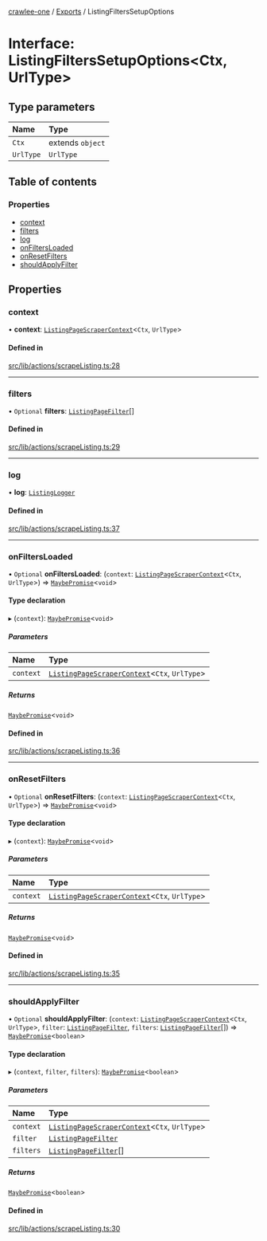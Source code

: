 [crawlee-one](../README.md) / [Exports](../modules.md) / ListingFiltersSetupOptions

# Interface: ListingFiltersSetupOptions<Ctx, UrlType\>

## Type parameters

| Name | Type |
| :------ | :------ |
| `Ctx` | extends `object` |
| `UrlType` | `UrlType` |

## Table of contents

### Properties

- [context](ListingFiltersSetupOptions.md#context)
- [filters](ListingFiltersSetupOptions.md#filters)
- [log](ListingFiltersSetupOptions.md#log)
- [onFiltersLoaded](ListingFiltersSetupOptions.md#onfiltersloaded)
- [onResetFilters](ListingFiltersSetupOptions.md#onresetfilters)
- [shouldApplyFilter](ListingFiltersSetupOptions.md#shouldapplyfilter)

## Properties

### context

• **context**: [`ListingPageScraperContext`](ListingPageScraperContext.md)<`Ctx`, `UrlType`\>

#### Defined in

[src/lib/actions/scrapeListing.ts:28](https://github.com/JuroOravec/crawlee-one/blob/a1c29c5/src/lib/actions/scrapeListing.ts#L28)

___

### filters

• `Optional` **filters**: [`ListingPageFilter`](ListingPageFilter.md)[]

#### Defined in

[src/lib/actions/scrapeListing.ts:29](https://github.com/JuroOravec/crawlee-one/blob/a1c29c5/src/lib/actions/scrapeListing.ts#L29)

___

### log

• **log**: [`ListingLogger`](ListingLogger.md)

#### Defined in

[src/lib/actions/scrapeListing.ts:37](https://github.com/JuroOravec/crawlee-one/blob/a1c29c5/src/lib/actions/scrapeListing.ts#L37)

___

### onFiltersLoaded

• `Optional` **onFiltersLoaded**: (`context`: [`ListingPageScraperContext`](ListingPageScraperContext.md)<`Ctx`, `UrlType`\>) => [`MaybePromise`](../modules.md#maybepromise)<`void`\>

#### Type declaration

▸ (`context`): [`MaybePromise`](../modules.md#maybepromise)<`void`\>

##### Parameters

| Name | Type |
| :------ | :------ |
| `context` | [`ListingPageScraperContext`](ListingPageScraperContext.md)<`Ctx`, `UrlType`\> |

##### Returns

[`MaybePromise`](../modules.md#maybepromise)<`void`\>

#### Defined in

[src/lib/actions/scrapeListing.ts:36](https://github.com/JuroOravec/crawlee-one/blob/a1c29c5/src/lib/actions/scrapeListing.ts#L36)

___

### onResetFilters

• `Optional` **onResetFilters**: (`context`: [`ListingPageScraperContext`](ListingPageScraperContext.md)<`Ctx`, `UrlType`\>) => [`MaybePromise`](../modules.md#maybepromise)<`void`\>

#### Type declaration

▸ (`context`): [`MaybePromise`](../modules.md#maybepromise)<`void`\>

##### Parameters

| Name | Type |
| :------ | :------ |
| `context` | [`ListingPageScraperContext`](ListingPageScraperContext.md)<`Ctx`, `UrlType`\> |

##### Returns

[`MaybePromise`](../modules.md#maybepromise)<`void`\>

#### Defined in

[src/lib/actions/scrapeListing.ts:35](https://github.com/JuroOravec/crawlee-one/blob/a1c29c5/src/lib/actions/scrapeListing.ts#L35)

___

### shouldApplyFilter

• `Optional` **shouldApplyFilter**: (`context`: [`ListingPageScraperContext`](ListingPageScraperContext.md)<`Ctx`, `UrlType`\>, `filter`: [`ListingPageFilter`](ListingPageFilter.md), `filters`: [`ListingPageFilter`](ListingPageFilter.md)[]) => [`MaybePromise`](../modules.md#maybepromise)<`boolean`\>

#### Type declaration

▸ (`context`, `filter`, `filters`): [`MaybePromise`](../modules.md#maybepromise)<`boolean`\>

##### Parameters

| Name | Type |
| :------ | :------ |
| `context` | [`ListingPageScraperContext`](ListingPageScraperContext.md)<`Ctx`, `UrlType`\> |
| `filter` | [`ListingPageFilter`](ListingPageFilter.md) |
| `filters` | [`ListingPageFilter`](ListingPageFilter.md)[] |

##### Returns

[`MaybePromise`](../modules.md#maybepromise)<`boolean`\>

#### Defined in

[src/lib/actions/scrapeListing.ts:30](https://github.com/JuroOravec/crawlee-one/blob/a1c29c5/src/lib/actions/scrapeListing.ts#L30)

